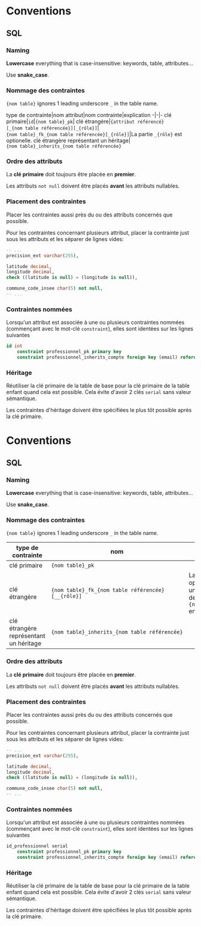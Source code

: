 # Conventions

## SQL

### Naming

**Lowercase** everything that is case-insensitive: keywords, table, attributes&hellip;

Use **snake_case**.

### Nommage des contraintes

`{nom table}` ignores 1 leading underscore `_` in the table name.

type de contrainte|nom attribut|nom contrainte|explication
-|-|-
clé primaire|`id`|`{nom table}_pk`|
clé étrangère|`{attribut référencé}[_{nom table référencée}][_{rôle}]`|`{nom table}_fk_{nom table référencée}[_{rôle}]`|La partie `_{rôle}` est optionelle.
clé étrangère représentant un héritage|`{nom table}_inherits_{nom table référencée}`

### Ordre des attributs

La **clé primaire** doit toujours être placée en **premier**.

Les attributs `not null` doivent être placés **avant** les attributs nullables.

### Placement des contraintes

Placer les contraintes aussi près du ou des attributs concernés que possible.

Pour les contraintes concernant plusieurs attribut, placer la contrainte just sous les attributs et les séparer de lignes vides:

```sql
-- ...
precision_ext varchar(255),

latitude decimal,
longitude decimal,
check ((latitude is null) = (longitude is null)),

commune_code_insee char(5) not null,
-- ...
```

### Contraintes nommées

Lorsqu'un attribut est associée à une ou plusieurs contraintes nommées (commençant avec le mot-clé `constraint`), elles sont identées sur les lignes suivantes

```sql
id int
    constraint professionnel_pk primary key
    constraint professionnel_inherits_compte foreign key (email) references _compte(email),
```

### Héritage

Réutiliser la clé primaire de la table de base pour la clé primaire de la table enfant quand cela est possible. Cela évite d'avoir 2 clés `serial` sans valeur sémantique.

Les contraintes d'héritage doivent être spécifiées le plus tôt possible après la clé primaire.
# Conventions

## SQL

### Naming

**Lowercase** everything that is case-insensitive: keywords, table, attributes&hellip;

Use **snake_case**.

### Nommage des contraintes

`{nom table}` ignores 1 leading underscore `_` in the table name.

type de contrainte|nom|explication
-|-|-
clé primaire|`{nom table}_pk`|
clé étrangère|`{nom table}_fk_{nom table référencée}[__{rôle}]`|La partie `__{rôle}` est optionelle. Le double undescore `__` permet de séparer `{rôle}` d'un `{nom table référencée}` en plusieurs mots
clé étrangère représentant un héritage|`{nom table}_inherits_{nom table référencée}`

### Ordre des attributs

La **clé primaire** doit toujours être placée en **premier**.

Les attributs `not null` doivent être placés **avant** les attributs nullables.

### Placement des contraintes

Placer les contraintes aussi près du ou des attributs concernés que possible.

Pour les contraintes concernant plusieurs attribut, placer la contrainte just sous les attributs et les séparer de lignes vides:

```sql
-- ...
precision_ext varchar(255),

latitude decimal,
longitude decimal,
check ((latitude is null) = (longitude is null)),

commune_code_insee char(5) not null,
-- ...
```

### Contraintes nommées

Lorsqu'un attribut est associée à une ou plusieurs contraintes nommées (commençant avec le mot-clé `constraint`), elles sont identées sur les lignes suivantes

```sql
id_professionnel serial
    constraint professionnel_pk primary key
    constraint professionnel_inherits_compte foreign key (email) references _compte(email),
```

### Héritage

Réutiliser la clé primaire de la table de base pour la clé primaire de la table enfant quand cela est possible. Cela évite d'avoir 2 clés `serial` sans valeur sémantique.

Les contraintes d'héritage doivent être spécifiées le plus tôt possible après la clé primaire.
